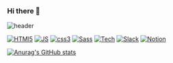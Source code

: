 ### Hi there 👋

<!--
**HongDuHyeon/HongDuHyeon** is a ✨ _special_ ✨ repository because its `README.md` (this file) appears on your GitHub profile.

Here are some ideas to get you started:

- 🔭 I’m currently working on ...
- 🌱 I’m currently learning ...
- 👯 I’m looking to collaborate on ...
- 🤔 I’m looking for help with ...
- 💬 Ask me about ...
- 📫 How to reach me: ...
- 😄 Pronouns: ...
- ⚡ Fun fact: ...
-->

![header](https://capsule-render.vercel.app/api?type=slice&color=auto&height=300&section=header&text=🎉DuHyeon%20Git%20Hub🎉&fontSize=70)

[![HTMl5](https://img.shields.io/badge/HTML5-E34F26?style=flat-square&logo=HTML5&logoColor=white)]()
[![JS](https://img.shields.io/badge/JavaScript-F7DF1E?style=flat-square&logo=JavaScript&logoColor=black)]()
[![css3](https://img.shields.io/badge/CSS3-1572B6?style=flat-square&logo=CSS3&logoColor=white)]()
[![Sass](https://img.shields.io/badge/Sass-CC6699?style=flat-square&logo=Sass&logoColor=white)]()
[![Tech](https://img.shields.io/badge/Tech_Blog-4FC08D?style=flat-square&logoColor=white)](https://velog.io/@hongduhyeon)
[![Slack](https://img.shields.io/badge/Slack-4A154B?style=flat-square&logo=Slack&logoColor=white)]()
[![Notion](https://img.shields.io/badge/Notion-000000?style=flat-square&logo=Notion&logoColor=white)]()


[![Anurag's GitHub stats](https://github-readme-stats.vercel.app/api?username=HongDyHyeon)](https://github.com/HongDuHyeon/HongDuHyeon)
